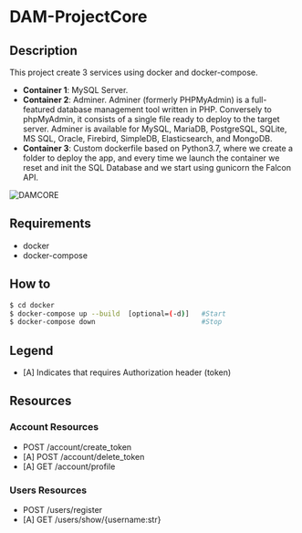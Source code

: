 # DAM-ProjectCore

## Description
This project create 3 services using docker and docker-compose.

- **Container 1**: MySQL Server. 
- **Container 2**: Adminer. Adminer (formerly PHPMyAdmin) is a full-featured database management tool written in PHP. Conversely to phpMyAdmin, it consists of a single file ready to deploy to the target server. Adminer is available for MySQL, MariaDB, PostgreSQL, SQLite, MS SQL, Oracle, Firebird, SimpleDB, Elasticsearch, and MongoDB.
- **Container 3**: Custom dockerfile based on Python3.7, where we create a folder to deploy the app, and every time we launch the container we reset and init the SQL Database and we start using gunicorn the Falcon API.

![DAMCORE](https://user-images.githubusercontent.com/61190134/75614085-4f4c0d80-5b35-11ea-9550-9f1d31de366b.png)

## Requirements

- docker
- docker-compose

## How to


```sh
$ cd docker
$ docker-compose up --build  [optional=(-d)]   #Start
$ docker-compose down                          #Stop
```

## Legend
- [A] Indicates that requires Authorization header (token)

## Resources

### Account Resources
- POST /account/create_token
- [A] POST /account/delete_token
- [A] GET /account/profile

### Users Resources
- POST /users/register
- [A] GET /users/show/{username:str}

